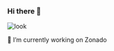 ### Hi there 👋

![look](https://user-images.githubusercontent.com/1387913/87007215-bed2a900-c176-11ea-9bb6-3273562165fe.gif)

🔭 I’m currently working on Zonado


